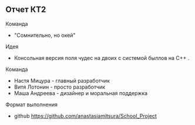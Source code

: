 ## Отчет КТ2

Команда 
- "Сомнительно, но окей"

Идея
- Консольная версия поля чудес на двоих с системой быллов на C++ .

Команда

- Настя Мицура - главный разработчик
- Витя Лотонин - просто разработчик
- Маша Андреева - дизайнер и моральная поддержка

Формат выполнения
- github https://github.com/anastasiamitsura/School_Project
